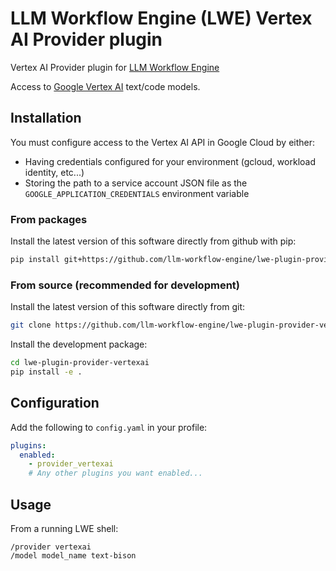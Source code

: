 # LLM Workflow Engine (LWE) Vertex AI Provider plugin

Vertex AI Provider plugin for [LLM Workflow Engine](https://github.com/llm-workflow-engine/llm-workflow-engine)

Access to [Google Vertex AI](https://cloud.google.com/vertex-ai/docs/generative-ai/learn/models) text/code models.

## Installation

You must configure access to the Vertex AI API in Google Cloud by either:

* Having credentials configured for your environment (gcloud, workload identity, etc...)
* Storing the path to a service account JSON file as the `GOOGLE_APPLICATION_CREDENTIALS` environment variable

### From packages

Install the latest version of this software directly from github with pip:

```bash
pip install git+https://github.com/llm-workflow-engine/lwe-plugin-provider-vertexai
```

### From source (recommended for development)

Install the latest version of this software directly from git:

```bash
git clone https://github.com/llm-workflow-engine/lwe-plugin-provider-vertexai.git
```

Install the development package:

```bash
cd lwe-plugin-provider-vertexai
pip install -e .
```

## Configuration

Add the following to `config.yaml` in your profile:

```yaml
plugins:
  enabled:
    - provider_vertexai
    # Any other plugins you want enabled...
```

## Usage

From a running LWE shell:

```
/provider vertexai
/model model_name text-bison
```
